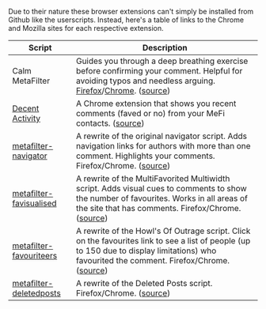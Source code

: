 Due to their nature these browser extensions can't simply be installed from Github like the userscripts. Instead, here's a table of links to the Chrome and Mozilla sites for each respective extension.

| Script | Description |
| --- | --- |
| Calm MetaFilter | Guides you through a deep breathing exercise before confirming your comment. Helpful for avoiding typos and needless arguing. [Firefox](https://addons.mozilla.org/en-US/firefox/addon/calm-metafilter/)/[Chrome](https://chrome.google.com/webstore/detail/calm-metafilter/geakbgajoebbgeebhochaodlbajogmnn). ([source](http://github.com/emanuelfeld/calm-metafilter)) |
| [Decent Activity](https://chrome.google.com/webstore/detail/decent-activity/phjbedoddmlcjddhgippapnfpbmmpimg) | A Chrome extension that shows you recent comments (faved or no) from your MeFi contacts. ([source](http://github.com/jimkang/decent-activity)) |
| [metafilter-navigator](https://addons.mozilla.org/en-US/firefox/addon/metafilter-navigator/) | A rewrite of the original navigator script. Adds navigation links for authors with more than one comment. Highlights your comments. Firefox/Chrome. ([source](https://github.com/andywillis/metafilter-navigator)) |
| [metafilter-favisualised](https://addons.mozilla.org/en-US/firefox/addon/metafilter-favisualised/) | A rewrite of the MultiFavorited Multiwidth script. Adds visual cues to comments to show the number of favourites. Works in all areas of the site that has comments. Firefox/Chrome. ([source](https://github.com/andywillis/metafilter-favisualised)) |
| [metafilter-favouriteers](https://addons.mozilla.org/en-US/firefox/addon/metafilter-favouriteers/) | A rewrite of the Howl's Of Outrage script. Click on the favourites link to see a list of people (up to 150 due to display limitations) who favourited the comment. Firefox/Chrome. ([source](https://github.com/andywillis/metafilter-favouriteers)) |
| [metafilter-deletedposts](https://addons.mozilla.org/en-US/firefox/addon/metafilter-deletedposts/) | A rewrite of the Deleted Posts script. Firefox/Chrome. ([source](https://github.com/andywillis/metafilter-deletedposts)) |
